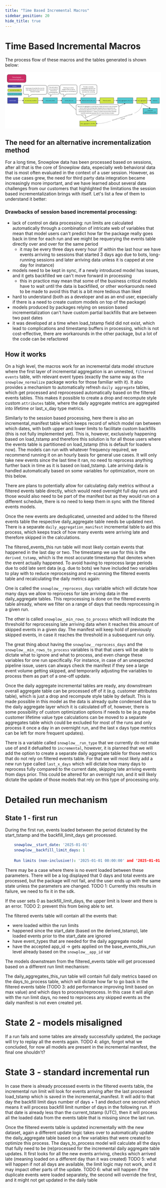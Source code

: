 ```yaml
---
title: "Time Based Incremental Macros"
sidebar_position: 20
hide_title: true
---
```

# Time Based Incremental Macros

The process flow of these macros and the tables generated is shown below:

![Utils Time Based Incremental Package data flow](../images/time-based.png)

## The need for an alternative incrementalization method
For a long time, Snowplow data has been processed based on sessions, after all that is the core of Snowplow data, especially web behavioral data that is most often evaluated in the context of a user session. However, as the use cases grew, the need for third party data integration became increasingly more important, and we have learned about several data challenges from our customers that highlighted the limitations the session based incrementalization brings with itself. Let's list a few of them to understand it better:


### Drawbacks of session based incremental processing:
- lack of control on data processing: run limits are calculated automatically through a combination of intricate web of variables that mean that model users can't predict how far the package really goes back in time for each run and we might be requerying the events table directly over and over for the same period
    - it may be every three days every hour (if within the last hour we have events arriving to sessions that started 3 days ago due to bots, long-running sessions and later arriving data unless it is capped at one day for instance)
- models need to be kept in sync, if a newly introduced model has issues, and it gets backfilled we can't move forward in processing
    - this in practice may mean that some of the business critical models have to wait until the data is backfilled, or other workarounds need to be made to avoid this that is a bit more tedious than liked
- hard to understand (both as a developer and as an end user, especially if there is a need to create custom models on top of the package)
- models produced by packages relying on session based incrementalization can't have custom partial backfills that are between two past dates
- it was developed at a time when load_tstamp field did not exist, which lead to complications and timestamp buffers in processing, which is not cost-effective, there are workarounds in the other package, but a lot of the code can be refactored

## How it works
On a high level, the macros work for an incremental data model structure where the first layer of incremental aggregation is an unnested, `filtered events` table, with relevant event types (exactly the same way as the `snowplow_normalize` package works for those familiar with it). It also provides a mechanism to automatically refresh `daily aggregate` tables, which get processed and reprocessed automatically based on the filtered events tables. This makes it possible to create a drop and recompute style custom `attributes` table, where the daily aggregate metrics are aggregated into lifetime or last_x_day type metrics.

Similarly to the session based processing, here there is also an incremental_manifest table which keeps record of which model ran between which dates, with both upper and lower limits to facilitate custom backfills (this is not fully implemented yet). This is, however, exclusively happening based on load_tstamp and therefore this solution is for all those users where the events table is partitioned on load_tstamp (this is default for loaders now). The models can run with whatever frequency required, we recommend running it on an hourly basis for general use cases. It will only take new events since the last time it ran, no need to reprocess anything further back in time as it is based on load_tstamp. Late arriving data is handled automatically based on some variables for optimization, more on this below.

There are plans to potentially allow for calculating daily metrics without a filtered events table directly, which would need overnight full day runs and those would also need to be part of the manifest but as they would run on a different schedule, there is no need to keep them in sync with the filtered events models.

Once the new events are deduplicated, unnested and added to the filtered events table the respective daily_aggregate table needs be updated next. There is a separate `daily_aggregation_manifest` incremental table to aid this process, which keeps track of how many events were arriving late and therefore skipped in the calculations. 

The filtered_events_this run table will most likely contain events that happened in the last day or two. The timestamp we use for this is the `derived_tstamp`, which is the most accurate timestamp that denotes when the event actually happened. To avoid having to reprocess large periods due to odd late sent data (e.g. due to bots) we have included two variables to play with to reduce reprocessing and re-scanning the filtered events table and recalculating the daily metrics again:

One is called the `snowplow__reprocess_days` variable which will dictate how many days we allow to reprocess for late arriving data in the daily_aggregate tables. This reprocessing is done on the filtered events table already, where we filter on a range of days that needs reprocessing in a given run.

The other is called `snowplow__min_rows_to_process` which will indicate the threshold for reprocessing late arriving data when it reaches this amount of skipped events in a given day. The manifest will keep hold of previously skipped events, in case it reaches the threshold in a subsequent run only.

The great thing about having the `snowplow__reprocess_days` and the `snowplow__min_rows_to_process` variables is that that users will be able to dictate what to ignore and what to process, and even change these variables for one run specifically. For instance, in case of an unexpected pipeline issue, users can always check the manifest if they see a large event volume getting skipped, and temporarily adjusting the variables to process them as part of a one-off update.

Once the daily aggregate incremental tables are ready, any downstream overall aggregate table can be processed off of it (e.g. customer attributes table), which is just a drop and recompute style table by default. This is made possible in this model as the data is already quite condensed due to the daily aggregate layer which it is calculated off of, however, there is some possibility of custom optimization options if needs to be (e.g maybe customer lifetime value type calculations can be moved to a separate aggregates table which could be excluded for most of the runs and only process it once a day in an overnight run, and the last x days type metrics can be left for more frequent updates).

There is a variable called `snowplow__run_type` that we currently do not make use of and it defualted to `incremental`, however, it is planned that we will add the option to create a separate daily aggregate table for those metrics that do not rely on filtered events table. For that we will most likely add a new run type called `last_x_days` which will dictate how many days to reprocess fully compared to the current date, skipping late arriving events from days prior. This could be altered for an overnight run, and it will likely dictate the update of those models that rely on this type of processing only.


# Detailed run mechanism

## State 1 - first run
During the first run, events loaded between the period dictated by the start_tstamp and the backfill_limit_days get processed.

```yml title="e.g.:"
    snowplow__start_date: '2025-01-01' 
    snowplow__backfill_limit_days: 1
    
    Run limits (non-inclusive!): '2025-01-01 00:00:00' and '2025-01-01 23:59:59'
```
There may be a case where there is no event loaded between these parameters. There will be a log displayed that 0 days and total events are processed, but the package will not fail, and the user ends up with the same state unless the parameters are changed. TODO 1: Currently this results in failure, we need to fix it in the sdk.

If the user sets 0 as backfill_limit_days, the upper limit is lower and there is an error. TODO 2: prevent this from being able to set.

The filtered events table will contain all the events that: 
- were loaded within the run limits
- happened since the start_date (based on the derived_tstamp), late loaded events prior to the start_date are ignored
- have event_types that are needed for the daily aggregate model
- have the accepted app_id -> gets applied on the base_events_this_run level already based on the `snowplow__app_id` var

The models downstream from the filtered_events table will get processed based on a different run limit mechanism:

The daily_aggregates_this_run table will contain full daily metrics based on the days_to_process table, which will dictate how far to go back in the filtered events table (TODO 3: add performance improving limit based on max value) and which days to process/reprocess. In this case it will align with the run limit days, no need to reprocess any skipped events as the daily manifest is not even created yet.

# State 2 - models misaligned
If a run fails and some tables are already successfully updated, the package will try to replay all the events again. TODO 4: align, forgot what we concluded, for now all models are present in the incremental manifest, the final one shouldn't?

# State 3 - standard incremental run
In case there is already processed events in the filtered events table, the incremental run limit will look for events arriving after the last processed load_tstamp which is saved in the incremental_manifest. It will add to that day the backfill limit days number of days + 1 and deduct one second which means it will process backfill limit number of days in the following run. If that date is already less than the current_tstamp (UTC), then it will process all the loaded data from the events table that is missing since the last run.

Once the filtered events table is updated incrementally with the new dataset, again a different update logic takes over to automatically update the daily_aggregate table based on a few variables that were created to optimize this process. The days_to_process model will calculate all the days that fully need to be (re)processed for the incremental daily aggregate table updates. It first looks for all the new events arriving, checks which arrived late (meaning loaded on a different day than it was created) TODO 5: what will happen if not all days are available, the limit logic may not work, and it may impact other parts of the update. TODO 6: what will happen if the duplicate events were loaded separately, the second will override the first, and it might not get updated in the daily table
